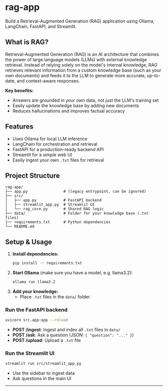 # rag-app

Build a Retrieval-Augmented Generation (RAG) application using Ollama, LangChain, FastAPI, and Streamlit.

## What is RAG?
Retrieval-Augmented Generation (RAG) is an AI architecture that combines the power of large language models (LLMs) with external knowledge retrieval. Instead of relying solely on the model's internal knowledge, RAG retrieves relevant information from a custom knowledge base (such as your own documents) and feeds it to the LLM to generate more accurate, up-to-date, and context-aware responses.

**Key benefits:**
- Answers are grounded in your own data, not just the LLM's training set
- Easily update the knowledge base by adding new documents
- Reduces hallucinations and improves factual accuracy

## Features
- Uses Ollama for local LLM inference
- LangChain for orchestration and retrieval
- FastAPI for a production-ready backend API
- Streamlit for a simple web UI
- Easily ingest your own `.txt` files for retrieval

## Project Structure
```
rag-app/
├── app.py                # (legacy entrypoint, can be ignored)
├── src/
│   ├── app.py            # FastAPI backend
│   ├── streamlit_app.py  # Streamlit UI
│   └── rag_core.py       # Shared RAG logic
├── data/                 # Folder for your knowledge base (.txt files)
├── requirements.txt      # Python dependencies
└── README.md
```

## Setup & Usage
1. **Install dependencies:**
   ```bash
   pip install -r requirements.txt
   ```
2. **Start Ollama** (make sure you have a model, e.g. llama3.2):
   ```bash
   ollama run llama3.2
   ```
3. **Add your knowledge:**
   - Place `.txt` files in the `data/` folder.

### Run the FastAPI backend
```bash
uvicorn src.app:app --reload
```
- **POST /ingest**: Ingest and index all `.txt` files in `data/`
- **POST /ask**: Ask a question (JSON: `{ "question": "..." }`)
- **POST /upload**: Upload a `.txt` file

### Run the Streamlit UI
```bash
streamlit run src/streamlit_app.py
```
- Use the sidebar to ingest data
- Ask questions in the main UI

---
